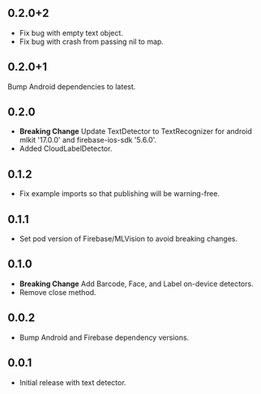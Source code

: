## 0.2.0+2

* Fix bug with empty text object.
* Fix bug with crash from passing nil to map.

## 0.2.0+1

Bump Android dependencies to latest.

## 0.2.0

* **Breaking Change** Update TextDetector to TextRecognizer for android mlkit '17.0.0' and
firebase-ios-sdk '5.6.0'.
* Added CloudLabelDetector.

## 0.1.2

* Fix example imports so that publishing will be warning-free.

## 0.1.1

* Set pod version of Firebase/MLVision to avoid breaking changes.

## 0.1.0

* **Breaking Change** Add Barcode, Face, and Label on-device detectors.
* Remove close method.

## 0.0.2

* Bump Android and Firebase dependency versions.

## 0.0.1

* Initial release with text detector.
